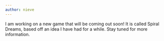 ```yaml
---
author: nieve
---
```


I am working on a new game that will be coming out soon! It is called Spiral Dreams, based off an idea I have had for a while. Stay tuned for more information. 